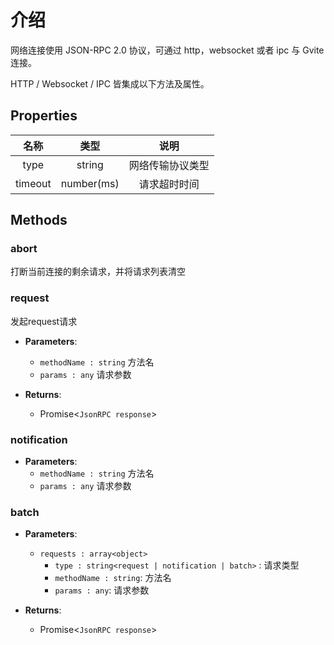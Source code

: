 # 介绍

网络连接使用 JSON-RPC 2.0 协议，可通过 http，websocket 或者 ipc 与 Gvite 连接。

HTTP / Websocket / IPC 皆集成以下方法及属性。

## Properties

|  名称  | 类型 | 说明 |
|:------------:|:-----:|:-----:|
| type |  string | 网络传输协议类型 |
| timeout | number(ms) | 请求超时时间 |

## Methods

### abort
打断当前连接的剩余请求，并将请求列表清空

### request
发起request请求

- **Parameters**: 
  * `methodName : string` 方法名
  * `params : any` 请求参数

- **Returns**:
    - Promise<`JsonRPC response`>

### notification

- **Parameters**: 
  * `methodName : string` 方法名
  * `params : any` 请求参数

### batch

- **Parameters**: 
  * `requests : array<object>` 
	- `type : string<request | notification | batch>` : 请求类型
    - `methodName : string`: 方法名
    - `params : any`: 请求参数

- **Returns**:
    - Promise<`JsonRPC response`>
